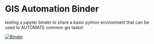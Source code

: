 # GIS Automation Binder
testing a jupyter binder to share a basic python environment that can be used to AUTOMATE common gis tasks!


[![Binder](https://mybinder.org/badge_logo.svg)](https://mybinder.org/v2/gh/calvinbrown32/GIS_Automation_Binder.git/master)
